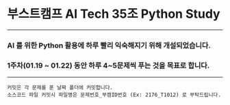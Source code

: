 # 부스트캠프 AI Tech 35조 Python Study
---
### AI 를 위한 Python 활용에 하루 빨리 익숙해지기 위해 개설되었습니다.
### 1주차(01.19 ~ 01.22) 동안 하루 4~5문제씩 푸는 것을 목표로 합니다.
---
~~~
커밋은 각 문제를 푼 날짜 폴더에 커밋합니다.
소스코드 파일 커밋시 파일명은 문제번호_부캠ID번호 (Ex: 2176_T1012) 로 부탁드립니다.
~~~
